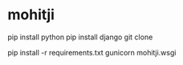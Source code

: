 # mohitji
pip install python
pip install django
git clone

pip install -r requirements.txt
gunicorn mohitji.wsgi